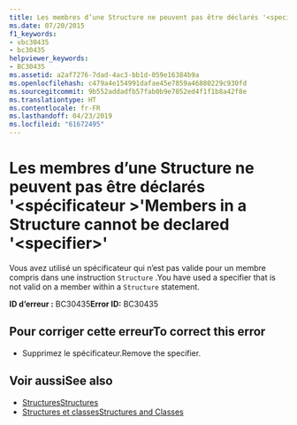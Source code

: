 ```yaml
---
title: Les membres d’une Structure ne peuvent pas être déclarés '<specifier>'
ms.date: 07/20/2015
f1_keywords:
- vbc30435
- bc30435
helpviewer_keywords:
- BC30435
ms.assetid: a2af7276-7dad-4ac3-bb1d-059e16384b9a
ms.openlocfilehash: c479a4e154991dafae45e7859a46880229c930fd
ms.sourcegitcommit: 9b552addadfb57fab0b9e7852ed4f1f1b8a42f8e
ms.translationtype: HT
ms.contentlocale: fr-FR
ms.lasthandoff: 04/23/2019
ms.locfileid: "61672495"
---
```

# <a name="members-in-a-structure-cannot-be-declared-specifier"></a><span data-ttu-id="45959-102">Les membres d’une Structure ne peuvent pas être déclarés '\<spécificateur >'</span><span class="sxs-lookup"><span data-stu-id="45959-102">Members in a Structure cannot be declared '\<specifier>'</span></span>
<span data-ttu-id="45959-103">Vous avez utilisé un spécificateur qui n’est pas valide pour un membre compris dans une instruction `Structure` .</span><span class="sxs-lookup"><span data-stu-id="45959-103">You have used a specifier that is not valid on a member within a `Structure` statement.</span></span>  
  
 <span data-ttu-id="45959-104">**ID d’erreur :** BC30435</span><span class="sxs-lookup"><span data-stu-id="45959-104">**Error ID:** BC30435</span></span>  
  
## <a name="to-correct-this-error"></a><span data-ttu-id="45959-105">Pour corriger cette erreur</span><span class="sxs-lookup"><span data-stu-id="45959-105">To correct this error</span></span>  
  
- <span data-ttu-id="45959-106">Supprimez le spécificateur.</span><span class="sxs-lookup"><span data-stu-id="45959-106">Remove the specifier.</span></span>  
  
## <a name="see-also"></a><span data-ttu-id="45959-107">Voir aussi</span><span class="sxs-lookup"><span data-stu-id="45959-107">See also</span></span>

- [<span data-ttu-id="45959-108">Structures</span><span class="sxs-lookup"><span data-stu-id="45959-108">Structures</span></span>](../../visual-basic/programming-guide/language-features/data-types/structures.md)
- [<span data-ttu-id="45959-109">Structures et classes</span><span class="sxs-lookup"><span data-stu-id="45959-109">Structures and Classes</span></span>](../../visual-basic/programming-guide/language-features/data-types/structures-and-classes.md)
